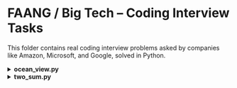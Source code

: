 # FAANG / Big Tech – Coding Interview Tasks

This folder contains real coding interview problems asked by companies like Amazon, Microsoft, and Google, solved in Python.

<details>
<summary><strong>ocean_view.py</strong></summary>

**Task:**  
You're given a list of building heights and a direction ("EAST" or "WEST"). Return the indices of buildings that have an ocean view — i.e., no taller building blocks their view in the given direction.

**Constraints:**  
- 0 <= len(heights) <= 10⁵  
- 0 <= heights[i] <= 10⁹  
- direction ∈ {"EAST", "WEST"}

**Asked By:**  
Amazon, Microsoft, Google  
(LeetCode 1762: *Buildings With an Ocean View*)

👉 [View solution](./ocean_view.py)

</details>
<details>
<summary><strong>two_sum.py</strong></summary>

**Task:**  
Given a list of integers and a target number K, return True if any two distinct numbers in the list add up to K. Otherwise, return False.

**Constraints:**  
- The same element cannot be used twice.
- The list may contain both positive and negative numbers.
- Aim for better than O(n²) time complexity.

**Asked By:**  
Google, Facebook, Amazon, etc.  
(LeetCode 1: *Two Sum*)

👉 [View solution](./two_sum.py)

</details>
